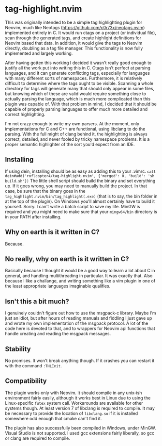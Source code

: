# tag-highlight.nvim
This was originally intended to be a simple tag highlighting plugin for Neovim, much like Neotags (https://github.com/c0r73x/neotags.nvim) implemented entirely in C. It would run ctags on a project (or individual file), scan through the generated tags, and create highlight definitions for Neovim based that data. In addition, it would give the tags to Neovim directly, doubling as a tag file manager. This functionality is now fully implemented and largely working.

After having gotten this working I decided it wasn't really good enough to justify all the work put into writing this in C. Ctags isn't perfect at parsing languages, and it can generate conflicting tags, especially for languages with many different sorts of namespaces. Furthermore, it is relatively difficult to determine where the tags ought to be visible. Scanning a whole directory for tags will generate many that should only appear in some files, but knowing which of these are valid would require something close to actually parsing the language, which is much more complicated than this plugin was capable of. With that problem in mind, I decided that it should be capable of properly parsing languages to offer much more detailed and correct highlighting.

I'm not crazy enough to write my own parsers. At the moment, only implementations for C and C++ are functional, using libclang to do the parsing. With the full might of clang behind it, the highlighting is always correct, detailed, and never fooled by tricky namespace problems. It is a proper semantic highlighter of the sort you'd expect from an IDE.

## Installing
If using dein, installing should be as easy as adding this to your .vimrc.
    `call dein#add('roflcopter4/tag-highlight.nvim', {'merged': 0, 'build': 'sh build.sh'})`
The little shell script should build the binary and set everything up. If it goes wrong, you may need to manually build the project. In that case, be sure that the binary goes in the `tag_highlight.nvim/bin/tag_highlight(.exe)` (that is to say, the bin folder in at the top of the plugin). 
On Windows you'll almost certainly have to build it yourself. Sorry. I can't write a batch script to save my life. MinGW is required and you might need to make sure that your `mingw64/bin` directory is in your PATH after installing.

## Why on earth is it written in C?
Because.

## No really, why on earth is it written in C?
Basically because I thought it would be a good way to learn a lot about C in general, and handling multithreading in particular. It was exactly that. Also because I like a challange, and writing something like a vim plugin in one of the least appropriate languages imaginable qualifies.

## Isn't this a bit much?
I genuinely couldn't figure out how to use the msgpack-c library. Maybe I'm just an idiot, but after hours of reading manuals and fiddling I just gave up and wrote my own implementation of the msgpack protocol. A lot of the code here is devoted to that, and to wrappers for Neovim api functions that handle creating and reading the msgpack messages.

## Stability
No promises. It won't break anything though. If it crashes you can restart it with the command `:THLInit`.

## Compatibility
The plugin works only with Neovim. It should compile in any unix-ish environment fairly easily, although it works best in Linux due to using the Linux-specific `futex` system call. Workarounds are available for other systems though. At least version 7 of libclang is required to compile. It may be necessary to provide the location of `libclang.so` if it is installed somewhere odd enough that cmake can't find it.

The plugin has also successfully been compiled in Windows, under MinGW. Visual Studio is not supported. I used gcc extensions fairly liberally, so gcc or clang are required to compile.
